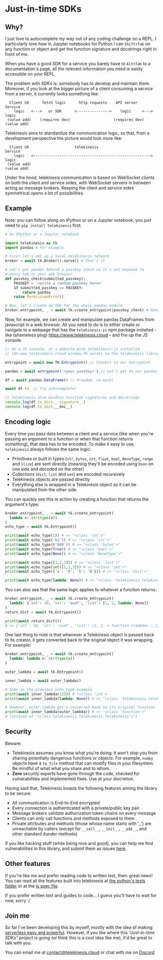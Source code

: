 # Just-in-time SDKs

## Why?

I just love to autocomplete my way out of any coding challenge on a REPL. I particularly love how in Jupyter notebooks for Python I can `Shift+Tab` on any function or object and get the function signature and docstrings right in front of me.

When you have a good SDK for a service you barely have to `Alt+Tab` to a documentation's page, all the relevant information you need is easily accessible on your REPL

The problem with SDKs is: somebody has to develop and maintain them. Moreover, if you look at the bigger picture of a client consuming a service from a server, it currently looks something like:
```
  Client UX      fetch logic      http requests    API server          Service
    logic   <--->   or SDK      <--------------->    logic     <--->    logic
 (value add)    (requires dev)                    (requires dev)     (value add)
```
Telekinesis aims to standardize the communication logic, so that, from a development perspective the picture would look more like: 
```
  Client UX                     telekinesis                            Service
    logic   <------------------------------------------------------>    logic
 (value add)                                                         (value add)
```
Under the hood, telekinesis communication is based on WebSocket clients on both the client and service sides, with WebSocket servers in between acting as message brokers. Keeping the client and service sides symmetrical opens a lot of possibilities.

## Example

Note: you can follow along on IPython or on a Jupyter notebook, you just need to `pip install telekinesis` first.

```python
# On IPython or a Jupyter notebook

import telekinesis as tk
import pandas # For example

# First let's set up a local telekinesis network
broker = await tk.Broker().serve() # That's it

# Let's put pandas behind a passkey check so it's not exposed to 
# every tab on your web browser 
def passkey_check(submitted_passkey):
    PASSKEY = '<write a random passkey here>'
    if submitted_passkey == PASSKEY:
        return pandas
    raise PermissionError()

# Now, let's create an SDK for the whole pandas module
broker.entrypoint, _ = await tk.create_entrypoint(passkey_check) # Done!
```

Now, for example, we can create and manipulate pandas DataFrames from javascript in a web browser. All you need to do is to either create or navigate to a webpage that has the `telekinesis-js` npm package installed - like (shameless plug) https://www.telekinesis.cloud - and fire up the JS console.

```javascript
// On a JS console, at a website with telekinesis-js installed
// (On www.telekinesis.cloud window.TK points to the telekinesis library)

entrypoint = await new TK.Entrypoint() // Connect to our entrypoint

pandas = await entrypoint('<your passkey>') // Let's get to our pandas sdk :)

df = await pandas.DataFrame() // Freedom, so much!

await df.to_ // Try autocomplete!

// Telekinesis also bundles function signatures and docstrings
console.log(df.to_dict.__signature__)
console.log(df.to_dict,__doc__)
```

## Encoding logic

Every time you pass data between a client and a service (like when you're passing an argument to a function or when that function returns something), that data has to be encoded. To make it easy to use, `telekinesis` always follows the same logic:

* Primitives or built in types (`str`, `bytes`, `int`, `float`, `bool`, `NoneType`, `range` and `slice`) are sent directly (meaning they'll be encoded using `bson` on one side and decoded on the other)
* Collections (`dict`, `list` and `set`) are encoded recursively
* Telekinesis objects are passed directly
* Everything else is wrapped in a Telekinesis object so it can be manipulated from the other side.  

You can quickly see this in action by creating a function that returns the argument's type:

```python
broker.entrypoint, _ = await tk.create_entrypoint(
  lambda x: str(type(x))
)
echo_type = await tk.Entrypoint()

print(await echo_type(1)) # >> "<class 'int'>"
print(await echo_type('hi')) # >> "<class 'str'>"
print(await echo_type(b'000')) # >> "<class 'bytes'>"
print(await echo_type(True)) # >> "<class 'bool'>"
print(await echo_type(None)) # >> "<class 'NoneType'>"

print(await echo_type([1,2,3])) # >> "<class 'list'>"
print(await echo_type(set([1,2,3])) # >> "<class 'set'>"
print(await echo_type({'a': 'A', 'b': 'B'})) # >> "<class 'dict'>"

print(await echo_type(lambda: None)) # >> "<class 'telekinesis.telekinesis.Telekinesis'>"
```

You can also see that the same logic applies to whatever a function returns:
```python
broker.entrypoint, _ = await tk.create_entrypoint(
  lambda: {'int': 10, 'str': 'asdf', 'list': [1, 2, lambda: None]}
)
return_dict = await tk.Entrypoint()

print(await return_dict()) 
# >> {'int': 10, 'str': 'asdf', 'list': [1, 2, ≈ function <lambda>...]}
```

One last thing to note is that whenever a Telekinesis object is passed back to its creator, it gets converted back to the original object it was wrapping. For example:

```python
broker.entrypoint, _ = await tk.create_entrypoint(
  lambda: lambda x: str(type(x))
)

outer_lambda = await tk.Entrypoint()

inner_lambda = await outer_lambda()

# Same as the previous echo_type example
print(await inner_lambda(123)) # "<class 'int'>
print(await inner_lambda(lambda: None)) # >> "<class 'telekinesis.telekinesis.Telekinesis'>"

# However, outer_lambda get's converted back to its original function 
print(await inner_lambda(outer_lambda)) # >> "<class 'function'>" 
# (instead of "<class telekinesis.telekinesis.Telekinesis'>")
```


## Security

Beware:
* Telekinesis assumes you know what you're doing: it won't stop you from sharing potentially dangerous functions or objects. For example, `numpy` objects have a `to_file` method that can modify files in your filesystem. Be mindful of what what you share and to whom.
* **Zero** security experts have gone through the code, checked for vulnerabilities and implemented fixes. Use at your discretion.

Having said that, Telekinesis boasts the following features aiming the library to be secure:

* All communication is End-to-End encrypted
* Every connection is authenticated with a private/public key pair
* Message brokers validate authorization token chains on every message
* Clients can only call functions and methods exposed to them
* Private attributes and methods (those whose name starts with '_') are unreachable by callers (except for `__call__`, `__init__`, `__add__`, and other standard dunder methods)

If you like hacking stuff (while being nice and good), you can help me find  vulnerabilities in this library, and submit them as issues [here](https://github.com/telekinesis-inc/telekinesis/issues).

## Other features

If you're like me and prefer reading code to written text, then: great news! You can read all the features built into telekinesis at [the python's tests folder](https://github.com/telekinesis-inc/telekinesis/tree/main/python/test) or at the [js spec file](https://github.com/telekinesis-inc/telekinesis/blob/main/js/src/telekinesis.spec.ts).

If you prefer written text and guides to code... I guess you'll have to wait for now, sorry :/

## Join me

So far I've been developing this by myself, mostly with the idea of making [serverless easy and powerful](https://www.telekinesis.cloud). However, if you like where this *"Just-in-time SDKs"* project is going (or think this is a cool idea like me), it'd be great to talk with you.

You can email me at [contact@telekinesis.cloud](contact@telekinesis.cloud) or chat with me on [Discord](https://discord.gg/p7Trmr2S)
